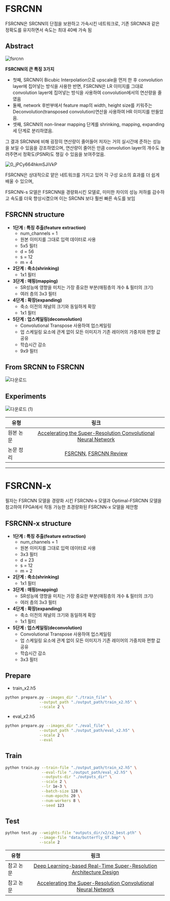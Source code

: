 
# FSRCNN
FSRCNN은 SRCNN의 단점을 보완하고 가속시킨 네트워크로, 기존 SRCNN과 같은 정확도를 유지하면서 속도는 최대 40배 가속 됨
 
## Abstract

![fsrcnn](https://user-images.githubusercontent.com/72849922/120250903-bcab9880-c2ba-11eb-858a-adcb153154d4.png)  


**FSRCNN의 큰 특징 3가지**
- 첫째, SRCNN이 Bicubic Interpolation으로 upscale을 먼저 한 후 convolution layer에 집어넣는 방식을 사용한 반면, FSRCNN은 LR 이미지를 그대로 convolution layer에 집어넣는 방식을 사용하여 convolution에서의 연산량을 줄였음
- 둘째, network 후반부에서 feature map의 width, height size를 키워주는 Deconvolution(transposed convolution)연산을 사용하여 HR 이미지를 만들었음.
- 셋째, SRCNN의 non-linear mapping 단계를 shrinking, mapping, expanding 세 단계로 분리하였음. 

그 결과 SRCNN에 비해 굉장히 연산량이 줄어들어 저자는 거의 실시간에 준하는 성능을 보일 수 있음을 강조하였으며, 연산량이 줄어든 만큼 convolution layer의 개수도 늘려주면서 정확도(PSNR)도 챙길 수 있음을 보여주었음.



![0_jPCy664hkmSJiVkP](https://user-images.githubusercontent.com/72849922/120270299-55a2d980-c2e4-11eb-9dc6-0c3a1298cc6d.png)

FSRCNN은 상대적으로 얕은 네트워크를 가지고 있어 각 구성 요소의 효과를 더 쉽게 배울 수 있으며,

FSRCNN-s 모델은 FSRCNN을 경량화시킨 모델로, 미미한 차이의 성능 저하를 감수하고 속도를 더욱 향상시켰으며 이는 SRCNN 보다 훨씬 빠른 속도를 보임

## FSRCNN structure

- **1단계 : 특징 추출(feature extraction)**
  - num_channels = 1
  - 원본 이미지를 그대로 입력 데이터로 사용
  - 5x5 필터
  - d = 56
  - s = 12
  - m = 4
- **2단계 : 축소(shrinking)**
  - 1x1 필터
- **3단계 : 매핑(mapping)**
  - SR성능에 영향을 미치는 가장 중요한 부분(매핑층의 개수 & 필터의 크기)
  - 여러 층의 3x3 필터
- **4단계 : 확장(expanding)**
  - 축소 이전의 채널의 크기와 동일하게 확장
  - 1x1 필터
- **5단계 : 업스케일링(deconvolution)**
  - Convolutional Transpose 사용하여 업스케일링
  - 업 스케일링 요소에 관계 없이 모든 이미지가 기존 레이어의 가중치와 편향 값 공유
  - 학습시간 감소
  - 9x9 필터


## From SRCNN to FSRCNN
![다운로드](https://user-images.githubusercontent.com/72849922/120271517-72d8a780-c2e6-11eb-85ca-23390e02c04d.png)


## Experiments
![다운로드 (1)](https://user-images.githubusercontent.com/72849922/120271693-bcc18d80-c2e6-11eb-8b8a-208ba6c30feb.png)


| 유형 | 링크 |
|---|:---:|
| 원본 논문 | [Accelerating the Super-Resolution Convolutional Neural Network](https://arxiv.org/abs/1608.00367) |
| 논문 정리 |[FSRCNN](https://github.com/KHS0616/SuperResolution/blob/master/Paper/FSRCNN.md), [FSRCNN Review](https://sofar-sogood.tistory.com/entry/FSRCNN-%EB%A6%AC%EB%B7%B0-Accelerating-the-Super-Resolution-Convolutional-Neural-Network-ECCV-16)|


----------------------------------------------------------------------------------------------

# FSRCNN-x
필자는 FSRCNN 모델을 경량화 시킨 FSRCNN-s 모델과 Optimal-FSRCNN 모델을 참고하여 FPGA에서 작동 가능한 초경량화된 FSRCNN-x 모델을 제안함

## FSRCNN-x structure
- **1단계 : 특징 추출(feature extraction)**
  - num_channels = 1
  - 원본 이미지를 그대로 입력 데이터로 사용
  - 3x3 필터
  - d = 23
  - s = 12
  - m = 2
- **2단계 : 축소(shrinking)**
  - 1x1 필터
- **3단계 : 매핑(mapping)**
  - SR성능에 영향을 미치는 가장 중요한 부분(매핑층의 개수 & 필터의 크기)
  - 여러 층의 3x3 필터
- **4단계 : 확장(expanding)**
  - 축소 이전의 채널의 크기와 동일하게 확장
  - 1x1 필터
- **5단계 : 업스케일링(deconvolution)**
  - Convolutional Transpose 사용하여 업스케일링
  - 업 스케일링 요소에 관계 없이 모든 이미지가 기존 레이어의 가중치와 편향 값 공유
  - 학습시간 감소
  - 3x3 필터


## Prepare
- train_x2.h5
```bash
python prepare.py --images_dir "./train_file" \
               --output_path "./output_path/train_x2.h5" \
               --scale 2 \
```
- eval_x2.h5
```bash
python prepare.py --images_dir "./eval_file" \
               --output_path "./output_path/eval_x2.h5" \
               --scale 2 \
               --eval
```


## Train
```bash
python train.py --train-file "./output_path/train_x2.h5" \
                --eval-file "./output_path/eval_x2.h5" \
                --outputs-dir "./outputs_dir" \
                --scale 2 \
                --lr 1e-3 \
                --batch-size 128 \
                --num-epochs 20 \
                --num-workers 8 \
                --seed 123                
```

## Test
```bash
python test.py --weights-file "outputs_dir/x2/x2_best.pth" \
               --image-file "data/butterfly_GT.bmp" \
               --scale 2
```






| 유형 | 링크 |
|---|:---:|
| 참고 논문 | [Deep Learning-based Real-Time Super-Resolution Architecture Design](https://www.kci.go.kr/kciportal/ci/sereArticleSearch/ciSereArtiView.kci?sereArticleSearchBean.artiId=ART002699585) |
| 참고 논문 |[Accelerating the Super-Resolution Convolutional Neural Network](https://github.com/KHS0616/SuperResolution/blob/master/Paper/FSRCNN.md)| 

